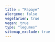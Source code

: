 ```yaml
---
title : "Papaye"
alergene: false
vegetarien: true
vegan: true
type: "legumes"
sitemap_exclude: true
--- 
```


